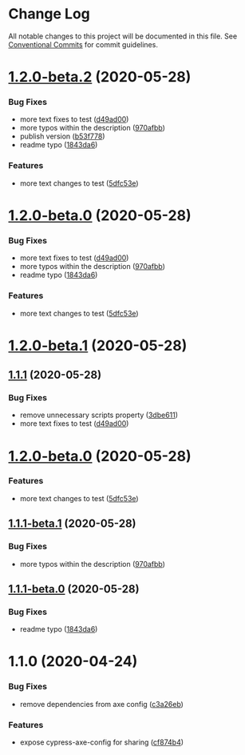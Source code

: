 # Change Log

All notable changes to this project will be documented in this file.
See [Conventional Commits](https://conventionalcommits.org) for commit guidelines.

# [1.2.0-beta.2](https://github.com/datacamp/design-system/compare/@datacamp/waffles-cypress-axe-config@1.1.1...@datacamp/waffles-cypress-axe-config@1.2.0-beta.2) (2020-05-28)


### Bug Fixes

* more text fixes to test ([d49ad00](https://github.com/datacamp/design-system/commit/d49ad00))
* more typos within the description ([970afbb](https://github.com/datacamp/design-system/commit/970afbb))
* publish version ([b53f778](https://github.com/datacamp/design-system/commit/b53f778))
* readme typo ([1843da6](https://github.com/datacamp/design-system/commit/1843da6))


### Features

* more text changes to test ([5dfc53e](https://github.com/datacamp/design-system/commit/5dfc53e))





# [1.2.0-beta.0](https://github.com/datacamp/design-system/compare/@datacamp/waffles-cypress-axe-config@1.1.1...@datacamp/waffles-cypress-axe-config@1.2.0-beta.0) (2020-05-28)


### Bug Fixes

* more text fixes to test ([d49ad00](https://github.com/datacamp/design-system/commit/d49ad00))
* more typos within the description ([970afbb](https://github.com/datacamp/design-system/commit/970afbb))
* readme typo ([1843da6](https://github.com/datacamp/design-system/commit/1843da6))


### Features

* more text changes to test ([5dfc53e](https://github.com/datacamp/design-system/commit/5dfc53e))





# [1.2.0-beta.1](https://github.com/datacamp/design-system/compare/@datacamp/waffles-cypress-axe-config@1.2.0-beta.0...@datacamp/waffles-cypress-axe-config@1.2.0-beta.1) (2020-05-28)
## [1.1.1](https://github.com/datacamp/design-system/compare/@datacamp/waffles-cypress-axe-config@1.1.0...@datacamp/waffles-cypress-axe-config@1.1.1) (2020-05-28)


### Bug Fixes

* remove unnecessary scripts property ([3dbe611](https://github.com/datacamp/design-system/commit/3dbe611))
* more text fixes to test ([d49ad00](https://github.com/datacamp/design-system/commit/d49ad00))





# [1.2.0-beta.0](https://github.com/datacamp/design-system/compare/@datacamp/waffles-cypress-axe-config@1.1.1-beta.1...@datacamp/waffles-cypress-axe-config@1.2.0-beta.0) (2020-05-28)


### Features

* more text changes to test ([5dfc53e](https://github.com/datacamp/design-system/commit/5dfc53e))





## [1.1.1-beta.1](https://github.com/datacamp/design-system/compare/@datacamp/waffles-cypress-axe-config@1.1.1-beta.0...@datacamp/waffles-cypress-axe-config@1.1.1-beta.1) (2020-05-28)


### Bug Fixes

* more typos within the description ([970afbb](https://github.com/datacamp/design-system/commit/970afbb))





## [1.1.1-beta.0](https://github.com/datacamp/design-system/compare/@datacamp/waffles-cypress-axe-config@1.1.0...@datacamp/waffles-cypress-axe-config@1.1.1-beta.0) (2020-05-28)


### Bug Fixes

* readme typo ([1843da6](https://github.com/datacamp/design-system/commit/1843da6))





# 1.1.0 (2020-04-24)


### Bug Fixes

* remove dependencies from axe config ([c3a26eb](https://github.com/datacamp/design-system/commit/c3a26eb))


### Features

* expose cypress-axe-config for sharing ([cf874b4](https://github.com/datacamp/design-system/commit/cf874b4))
